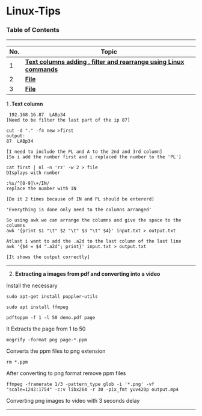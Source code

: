 # Linux-Tips

### Table of Contents
---

| No. | Topic                                                                   |
| --- | ----------------------------------------------------------------------- |
| 1   | [**Text columns adding , filter and rearrange using Linux commands**](#user-information)                               |
| 2   | [**File**](#file)         |
| 3   | [**File**](#file)                               |


 1 .**Text column**

```
 192.168.16.87	LABp34
[Need to be filter the last part of the ip 87]

cut -d "." -f4 new >first
output:
87	LABp34

[I need to include the PL and A to the 2nd and 3rd column]
[So i add the number first and i replaced the number to the 'PL']

cat first | nl -n 'rz' -w 2 > file
DIsplays with number

:%s/^[0-9]\+/IN/
replace the number with IN

[Do it 2 times because of IN and PL should be entererd]

'Everything is done only need to the columns arranged'

So using awk we can arrange the columns and give the space to the columns
awk '{print $1 "\t" $2 "\t" $3 "\t" $4}' input.txt > output.txt

Atlast i want to add the .a2d to the last column of the last line
awk '{$4 = $4 ".a2d"; print}' input.txt > output.txt

[It shows the output correctly]
  ```
---
2. **Extracting a images from pdf and converting into a video**

Install the necessary
```
sudo apt-get install poppler-utils
```
```
sudo apt install ffmpeg
```
```
pdftoppm -f 1 -l 50 demo.pdf page
```
It Extracts the page from 1 to 50

```
mogrify -format png page-*.ppm
```
Converts the ppm files to png extension

```
rm *.ppm
```
After converting to png format remove ppm files

```
ffmpeg -framerate 1/3 -pattern_type glob -i '*.png' -vf "scale=1242:1754" -c:v libx264 -r 30 -pix_fmt yuv420p output.mp4
```
Converting png images to video with 3 seconds delay

---


